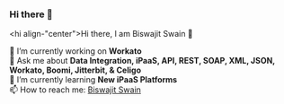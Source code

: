 ### Hi there 👋

<!--
**biswajitswain1997/biswajitswain1997** is a ✨ _special_ ✨ repository because its `README.md` (this file) appears on your GitHub profile.

Here are some ideas to get you started:

- 🔭 I’m currently working on ...
- 🌱 I’m currently learning ...
- 👯 I’m looking to collaborate on ...
- 🤔 I’m looking for help with ...
- 💬 Ask me about ...
- 📫 How to reach me: ...
- 😄 Pronouns: ...
- ⚡ Fun fact: ...
-->

<hi align-"center">Hi there, I am Biswajit Swain 👋</h1>

🔭 I’m currently working on <strong> Workato </strong> &nbsp; &nbsp;  &nbsp;  &nbsp; <br>
💬 Ask me about <strong> Data Integration, iPaaS, API, REST, SOAP, XML, JSON, Workato, Boomi, Jitterbit, & Celigo </strong>  &nbsp;  &nbsp;  &nbsp;  &nbsp; <br>
🌱 I’m currently learning <strong> New iPaaS Platforms </strong>  &nbsp;  &nbsp;  &nbsp; &nbsp; <br>
📫 How to reach me: <a href="https://www.linkedin.com/in/biswajit-s-352563133/" target="_blank">Biswajit Swain</a>  &nbsp;  &nbsp;  &nbsp;  &nbsp; <br>

<p align-"center">
<img src-"https://github-readme-stats.vercel.app/api?username-biswajitswain1997&show_icons-true" alt-"biswajitswain1997">
</p>

